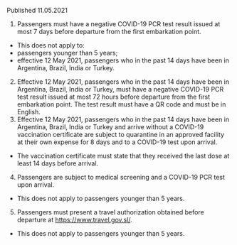 Published 11.05.2021
1. Passengers must have a negative COVID-19 PCR test result issued at most 7 days before departure from the first embarkation point.
- This does not apply to:
- passengers younger than 5 years;
- effective 12 May 2021, passengers who in the past 14 days have been in Argentina, Brazil, India or Turkey.
2. Effective 12 May 2021, passengers who in the past 14 days have been in Argentina, Brazil, India or Turkey, must have a negative COVID-19 PCR test result issued at most 72 hours before departure from the first embarkation point. The test result must have a QR code and must be in English.
3. Effective 12 May 2021, passengers who in the past 14 days have been in Argentina, Brazil, India or Turkey and arrive without a COVID-19 vaccination certificate are subject to quarantine in an approved facility at their own expense for 8 days and to a COVID-19 test upon arrival.
- The vaccination certificate must state that they received the last dose at least 14 days before arrival. 
4. Passengers are subject to medical screening and a COVID-19 PCR test upon arrival.
- This does not apply to passengers younger than 5 years.
5. Passengers must present a travel authorization obtained before departure at <a href="https://www.travel.gov.sl/">https://www.travel.gov.sl/</a>. 
- This does not apply to passengers younger than 5 years.

